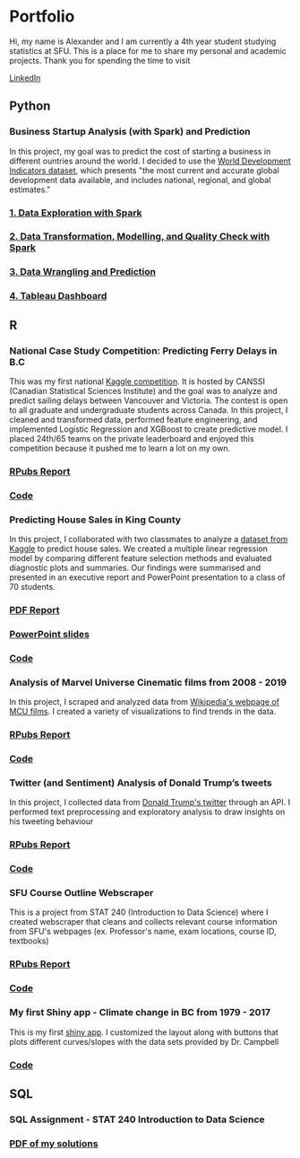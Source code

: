 # Portfolio

Hi, my name is Alexander and I am currently a 4th year student studying statistics at SFU. This is a place for me to share my personal and academic projects. Thank you for spending the time to visit

[LinkedIn](https://www.linkedin.com/in/alexander-lo-a2119317b/)

## Python
### Business Startup Analysis (with Spark) and Prediction
In this project, my goal was to predict the cost of starting a business in different ountries around the world. I decided to use the [World Development Indicators dataset](https://datacatalog.worldbank.org/dataset/world-development-indicators), which presents "the most current and accurate global development data available, and includes national, regional, and global estimates."
### [1. Data Exploration with Spark](https://github.com/alexlo97/Portfolio/blob/master/Projects/BusinessStartupAnalysis/Data%20Exploration.ipynb)
### [2. Data Transformation, Modelling, and Quality Check with Spark](https://github.com/alexlo97/Portfolio/blob/master/Projects/BusinessStartupAnalysis/Data_Transformation_Modeling_Quality_Check.ipynb)
### [3. Data Wrangling and Prediction](https://github.com/alexlo97/Portfolio/blob/master/Projects/BusinessStartupAnalysis/Data%20Science.ipynb)
### [4. Tableau Dashboard](https://public.tableau.com/profile/alex4006#!/vizhome/BusinessStartup/Dashboard1?publish=yes)

## R
### National Case Study Competition: Predicting Ferry Delays in B.C
This was my first national [Kaggle competition](https://www.kaggle.com/c/canssi-ncsc-ferry-delays/overview). It is hosted by CANSSI (Canadian Statistical Sciences Institute) and the goal was to analyze and predict sailing delays between Vancouver and Victoria. The contest is open to all graduate and undergraduate students across Canada. In this project, I cleaned and transformed data, performed feature engineering, and implemented Logistic Regression and XGBoost to create predictive model. I placed 24th/65 teams on the private leaderboard and enjoyed this competition because it pushed me to learn a lot on my own.
### [RPubs Report](http://rpubs.com/alexlo97/536052)
### [Code](https://github.com/alexlo97/Portfolio/blob/master/Projects/ferry%20delays%20case%20study%20competition/scaled_ferries.Rmd)

### Predicting House Sales in King County 
In this project, I collaborated with two classmates to analyze a [dataset from Kaggle](https://www.kaggle.com/harlfoxem/housesalesprediction) to predict house sales. We created a multiple linear regression model by comparing different feature selection methods and evaluated diagnostic plots and summaries. Our findings were summarised and presented in an executive report and PowerPoint presentation to a class of 70 students.
### [PDF Report](https://www.docdroid.net/5y2QKc4/stat-350-project-report.pdf)
### [PowerPoint slides](https://docs.google.com/presentation/d/1d3bMz0YZG9AqL_bYVowkAN12PyJ-OetIZV97-9dq_jw/edit?usp=sharing)
### [Code](https://github.com/alexlo97/Portfolio/blob/master/Projects/house%20price%20prediction/stat350_Project_HouseSalesPrice_v7-2.rmd)

### Analysis of Marvel Universe Cinematic films from 2008 - 2019
In this project, I scraped and analyzed data from [Wikipedia's webpage of MCU films](https://en.wikipedia.org/wiki/List_of_Marvel_Cinematic_Universe_films). I created a variety of visualizations to find trends in the data.
### [RPubs Report](https://rpubs.com/alexlo97/499619)
### [Code](https://github.com/alexlo97/Portfolio/blob/master/Projects/Analysis%20of%20MCU%20films/MCU_Analysis.rmd)

### Twitter (and Sentiment) Analysis of Donald Trump’s tweets
In this project, I collected data from [Donald Trump's twitter](https://twitter.com/realDonaldTrump?ref_src=twsrc%5Egoogle%7Ctwcamp%5Eserp%7Ctwgr%5Eauthor) through an API. I performed text preprocessing and exploratory analysis to draw insights on his tweeting behaviour
### [RPubs Report](http://rpubs.com/alexlo97/512292)
### [Code](https://github.com/alexlo97/Portfolio/blob/master/Projects/Twitter%20Analysis/Twitter%20Analysis%20of%20DT.Rmd)

### SFU Course Outline Webscraper
This is a project from STAT 240 (Introduction to Data Science) where I created webscraper that cleans and collects relevant course information from SFU's webpages (ex. Professor's name, exam locations, course ID, textbooks)
### [RPubs Report](http://rpubs.com/alexlo97/499396)
### [Code](https://github.com/alexlo97/Portfolio/blob/master/Projects/SFU%20webscraper/SFU_webscraper.Rmd)

### My first Shiny app - Climate change in BC from 1979 - 2017
This is my first [shiny app](https://shiny.rcg.sfu.ca/u/ala148/shinyapp/). I customized the layout along with buttons that plots different curves/slopes with the data sets provided by Dr. Campbell
### [Code](https://github.com/alexlo97/Portfolio/tree/master/Projects/shiny%20app)

## SQL
### SQL Assignment - STAT 240 Introduction to Data Science 
### [PDF of my solutions](https://www.docdroid.net/FHnnvHF/qa-ass-4.pdf)



